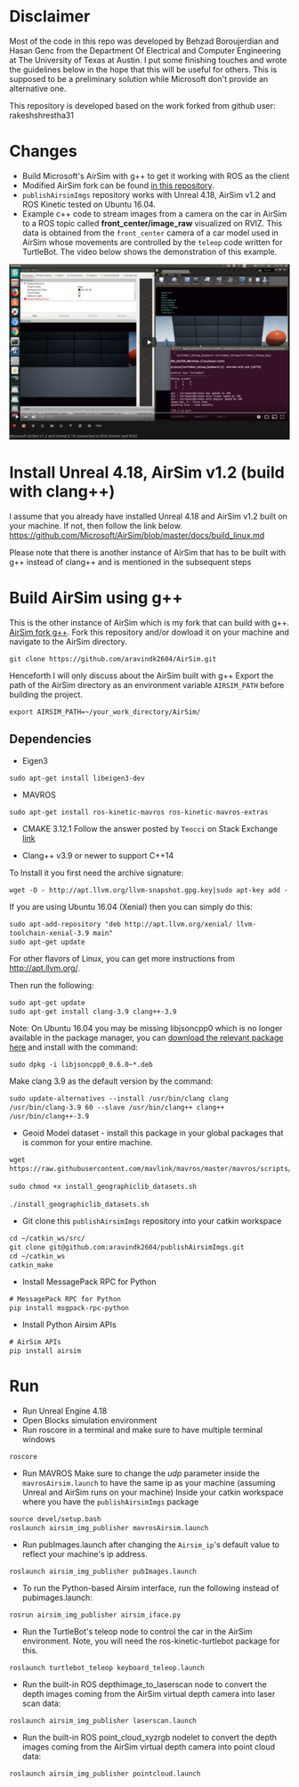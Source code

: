 # Disclaimer
Most of the code in this repo was developed by Behzad Boroujerdian and Hasan Genc from the Department Of Electrical and Computer Engineering at The University of Texas at Austin. I put some finishing touches and wrote the guidelines below in the hope that this will be useful for others. This is supposed to be a preliminary solution while Microsoft don't provide an alternative one.

This repository is developed based on the work forked from github user: rakeshshrestha31  

# Changes
- Build Microsoft's AirSim with g++ to get it working with ROS as the client
- Modified AirSim fork can be found [in this repository](https://github.com/aravindk2604/AirSim.git).  
- `publishAirsimImgs` repository works with Unreal 4.18, AirSim v1.2 and ROS Kinetic tested on Ubuntu 16.04.
- Example c++ code to stream images from a camera on the car in AirSim to a ROS topic called **front_center/image_raw** visualized on RVIZ. This data is obtained from the `front_center` camera of a car model used in AirSim whose movements are controlled by the `teleop` code written for TurtleBot. The video below shows the demonstration of this example.  

  
[![AirSim_to_RVIZ_image_streaming](extras/airsim_rviz_picture.png)](https://youtu.be/Ubqx9WifekQ)
  
  
# Install Unreal 4.18, AirSim v1.2 (build with clang++)
I assume that you already have installed Unreal 4.18 and AirSim v1.2 built on your machine. If not, then follow the link below.
https://github.com/Microsoft/AirSim/blob/master/docs/build_linux.md  

 Please note that there is another instance of AirSim that has to be built with g++ instead of clang++ and is mentioned in the subsequent steps


# Build AirSim using g++
This is the other instance of AirSim which is my fork that can build with g++. [AirSim fork g++](https://github.com/aravindk2604/AirSim.git). Fork this repository and/or dowload it on your machine and navigate to the AirSim directory.  
```
git clone https://github.com/aravindk2604/AirSim.git
```
Henceforth I will only discuss about the AirSim built with g++
Export the path of the AirSim directory as an environment variable `AIRSIM_PATH` before building the project.
  
```
export AIRSIM_PATH=~/your_work_directory/AirSim/
```

## Dependencies
- Eigen3

```
sudo apt-get install libeigen3-dev
```

- MAVROS
```
sudo apt-get install ros-kinetic-mavros ros-kinetic-mavros-extras
```
- CMAKE 3.12.1
Follow the answer posted by `Teocci` on Stack Exchange [link](https://askubuntu.com/questions/355565/how-do-i-install-the-latest-version-of-cmake-from-the-command-line?rq=1)

- Clang++ v3.9 or newer to support C++14

To Install it you first need the archive signature:

```
wget -O - http://apt.llvm.org/llvm-snapshot.gpg.key|sudo apt-key add -
```

If you are using Ubuntu 16.04 (Xenial) then you can simply do this:

```
sudo apt-add-repository "deb http://apt.llvm.org/xenial/ llvm-toolchain-xenial-3.9 main"
sudo apt-get update
```

For other flavors of Linux, you can get more instructions from http://apt.llvm.org/.

Then run the following:

```
sudo apt-get update
sudo apt-get install clang-3.9 clang++-3.9
```

Note: On Ubuntu 16.04 you may be missing libjsoncpp0 which is no longer available in the package manager, you can [download the relevant package here](https://packages.ubuntu.com/trusty/amd64/libjsoncpp0/download) and install with the command:

```
sudo dpkg -i libjsoncpp0_0.6.0~*.deb
```

Make clang 3.9 as the default version by the command:
```
sudo update-alternatives --install /usr/bin/clang clang /usr/bin/clang-3.9 60 --slave /usr/bin/clang++ clang++ /usr/bin/clang++-3.9
```

- Geoid Model dataset - install this package in your global packages that is common for your entire machine.
```
wget https://raw.githubusercontent.com/mavlink/mavros/master/mavros/scripts/install_geographiclib_datasets.sh

sudo chmod +x install_geographiclib_datasets.sh

./install_geographiclib_datasets.sh
```


- Git clone this `publishAirsimImgs` repository into your catkin workspace

```
cd ~/catkin_ws/src/
git clone git@github.com:aravindk2604/publishAirsimImgs.git
cd ~/catkin_ws
catkin_make
```

- Install MessagePack RPC for Python
```
# MessagePack RPC for Python
pip install msgpack-rpc-python
```

- Install Python Airsim APIs
```
# AirSim APIs
pip install airsim
```

# Run

- Run Unreal Engine 4.18
- Open Blocks simulation environment
- Run roscore in a terminal and make sure to have multiple terminal windows
```
roscore
```
- Run MAVROS
Make sure to change the *udp* parameter inside the `mavrosAirsim.launch` to have the same ip as your machine (assuming Unreal and AirSim runs on your machine)
Inside your catkin workspace where you have the `publishAirsimImgs` package
```
source devel/setup.bash
roslaunch airsim_img_publisher mavrosAirsim.launch

```
- Run pubImages.launch after changing the `Airsim_ip`'s default value to reflect your machine's ip address.

```
roslaunch airsim_img_publisher pubImages.launch
```

- To run the Python-based Airsim interface, run the following instead of pubimages.launch:

```
rosrun airsim_img_publisher airsim_iface.py
```


- Run the TurtleBot's teleop node to control the car in the AirSim environment. Note, you will need the ros-kinetic-turtlebot package for this.
```
roslaunch turtlebot_teleop keyboard_teleop.launch
```

- Run the built-in ROS depthimage_to_laserscan node to convert the depth images coming from the AirSim virtual depth camera into laser scan data:

```
roslaunch airsim_img_publisher laserscan.launch
```

- Run the built-in ROS point_cloud_xyzrgb nodelet to convert the depth images coming from the AirSim virtual depth camera into point cloud data:

```
roslaunch airsim_img_publisher pointcloud.launch
```
